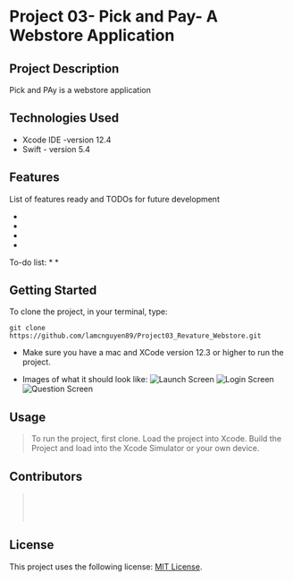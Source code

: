 # Project 03- Pick and Pay- A Webstore Application

## Project Description

Pick and PAy is a webstore application

## Technologies Used

* Xcode IDE -version 12.4
* Swift - version 5.4


## Features

List of features ready and TODOs for future development

* 
* 
* 
* 

To-do list:
* 
* 

## Getting Started

To clone the project, in your terminal, type:
```
git clone https://github.com/lamcnguyen89/Project03_Revature_Webstore.git
```
* Make sure you have a mac and XCode version 12.3 or higher to run the project.

- Images of what it should look like:
![Launch Screen](/Screenshots/Screen01.PNG)
![Login Screen](/Screenshots/Screen02.PNG)
![Question Screen](/Screenshots/Screen03.PNG)

## Usage

> To run the project, first clone.
> Load the project into Xcode.
> Build the Project and load into the Xcode Simulator or your own device.

## Contributors

>  <br />
>  <br />
>  <br />

## License

This project uses the following license: [MIT License](<https://opensource.org/licenses/MIT>).
